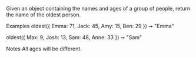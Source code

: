 Given an object containing the names and ages of a group of people, return the name of the oldest person.

Examples
oldest({
  Emma: 71,
  Jack: 45,
  Amy: 15,
  Ben: 29
}) ➞ "Emma"

oldest({
  Max: 9,
  Josh: 13,
  Sam: 48,
  Anne: 33
}) ➞ "Sam"

Notes
All ages will be different.